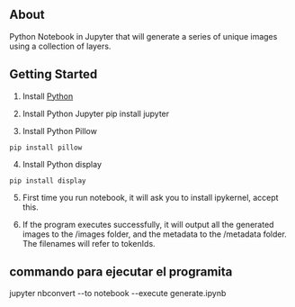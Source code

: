 ## About
Python Notebook in Jupyter that will generate a series of unique images using a collection of layers.

## Getting Started
1. Install [Python](https://www.python.org/downloads/)

2. Install Python Jupyter
pip install jupyter

3. Install Python Pillow
```
pip install pillow
```

4. Install Python display
```
pip install display
```

5. First time you run notebook, it will ask you to install ipykernel, accept this.
 
6. If the program executes successfully, it will output all the generated images to the /images folder, and the metadata to the /metadata folder. The filenames will refer to tokenIds.

## commando para ejecutar el programita
jupyter nbconvert --to notebook --execute generate.ipynb

